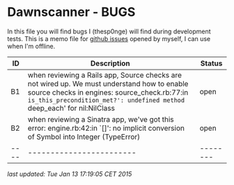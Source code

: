 # Dawnscanner - BUGS

In this file you will find bugs I (thesp0nge) will find during development
tests. This is a memo file for [github
issues](https://github.com/thesp0nge/dawnscanner/issues) opened by myself, I
can use when I'm offline.

| ID | Description            | Status |
|----|------------------------|--------|
| B1 | when reviewing a Rails app, Source checks are not wired up. We must understand how to enable source checks in engines: source_check.rb:77:in `is_this_precondition_met?': undefined method `deep_each' for nil:NilClass | open |
| B2 | when reviewing a Sinatra app, we've got this error: engine.rb:42:in `[]': no implicit conversion of Symbol into Integer (TypeError) | open |
|----|------------------------|--------|

_last updated: Tue Jan 13 17:19:05 CET 2015_

